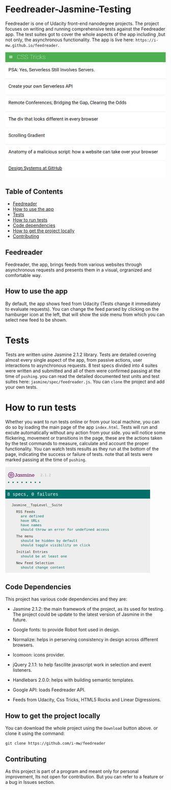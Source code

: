 Feedreader-Jasmine-Testing
===============================


Feedreader is one of Udacity front-end nanodegree projects. The project focuses on writing and running comprehensive tests against the Feedreader app. The test suites got to cover the whole aspects of the app including ,but not only, the asynchronous functionality.
The app is live here: 
`https://i-mw.github.io/feedreader`.

![project main page](img/screen2.png)

## Table of Contents

* [Feedreader](#feedreader)
* [How to use the app](#how-to-use-the-app)
* [Tests](#tests)
* [How to run tests](#how-to-run-tests)
* [Code dependencies](#code-dependencies)
* [How to get the project locally](#How-to-get-the-project-locally)
* [Contributing](#contributing)


## Feedreader

Feedreader, the app, brings feeds from various websites through asynchronous requests and presents them in a visual, orgranized and comfortable way.


## How to use the app

By default, the app shows feed from Udacity (Tests change it immediately to evaluate requests). You can change the feed parsed by clicking on the hamburger icon at the left, that will show the side menu from which you can select new feed to be shown.


# Tests

Tests are written usine Jasmine 2.1.2 library. Tests are detailed covering almost every single aspect of the app, from passive actions, user interactions to asynchronous requests. 8 test specs divided into 4 suites were written and submitted and all of them were confirmed passing at the time of `pushing`. you can read the detailed documented test units and test suites here: `jasmine/spec/feedreader.js`.
You can `clone` the project and add your own tests.


# How to run tests

Whether you want to run tests online or from your local machine, you can do so by loading the main page of the app `index.html`. Tests will run and excute automatically without any action from your side. you will notice some flickering, movement or transitions in the page, these are the actions taken by the test commands to measure, calculate and account the proper functionality. You can watch tests results as they run at the bottom of the page, indicating the success or failure of tests. note that all tests were marked passing at the time of `pushing`.

![all tests passing](img/screenshot.png)


## Code Dependencies

This project has various code dependencies and they are:

- Jasmine 2.1.2: the main framework of the project, as its used for testing. The project could be update to the latest version of Jasmine in the future.

- Google fonts: to provide Robot font used in design.

- Normalize: helps in perserving consistency in design across different browsers.

- Icomoon: icons provider.

- jQuery 2.1.1: to help fascilite javascript work in selection and event listeners.

- Handlebars 2.0.0: helps with building semantic templates.

- Google API: loads Feedreader API.

- Feeds from Udacity, Css Tricks, HTML5 Rocks and Linear Digressions.


## How to get the project locally

You can download the whole project using the `Download` button above. or clone it using the command:
```
git clone https://github.com/i-mw/feedreader
```


## Contributing

As this project is part of a program and meant only for personal improvement, Its not open for contribution. But you can refer to a feature or a bug in Issues section.